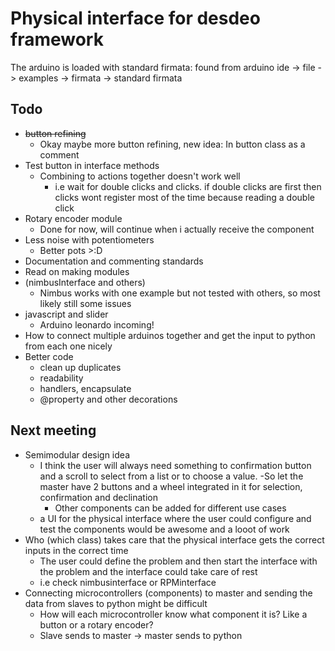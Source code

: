 # Physical interface for desdeo framework

The arduino is loaded with standard firmata: found from arduino ide -> file -> examples -> firmata -> standard firmata

## Todo
* <s>button refining</s>
    * Okay maybe more button refining, new idea: In button class as a comment
* Test button in interface methods
    * Combining to actions together doesn't work well
        * i.e wait for double clicks and clicks. if double clicks are first then clicks wont register most of the time because reading a double click
* Rotary encoder module
    * Done for now, will continue when i actually receive the component
* Less noise with potentiometers
    * Better pots >:D
* Documentation and commenting standards
* Read on making modules
* (nimbusInterface and others)
    * Nimbus works with one example but not tested with others, so most likely still some issues
* javascript and slider
    * Arduino leonardo incoming!
* How to connect multiple arduinos together and get the input to python from each one nicely
* Better code
    * clean up duplicates
    * readability
    * handlers, encapsulate
    * @property and other decorations


## Next meeting
* Semimodular design idea
    * I think the user will always need something to confirmation button and a scroll to select from a list or to choose a value. -So let the master have 2 buttons and a wheel integrated in it for selection, confirmation and declination
        * Other components can be added for different use cases
    * a UI for the physical interface where the user could configure and test the components would be awesome and a looot of work
* Who (which class) takes care that the physical interface gets the correct inputs in the correct time
    * The user could define the problem and then start the interface with the problem and the interface could take care of rest
    * i.e check nimbusinterface or RPMinterface
* Connecting microcontrollers (components) to master and sending the data from slaves to python might be difficult
    * How will each microcontroller know what component it is? Like a button or a rotary encoder?
    * Slave sends to master -> master sends to python